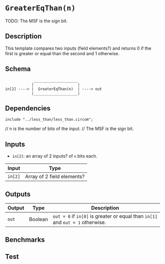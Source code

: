 # `GreaterEqThan(n)`

TODO: The MSF is the sign bit.

## Description

This template compares two inputs (field elements?) and returns 0 if the first is greater or equal than the second and 1 otherwise.

## Schema

```
             ____________________     
            |                    |
in[2] ----> |  GreaterEqThan(n)  | ----> out
            |____________________|     
```

## Dependencies

```
include "../less_than/less_than.circom";
```

// n is the number of bits of the input.
// The MSF is the sign bit.

## Inputs

-  `in[2]`: an array of 2 inputs? of `n` bits each.

| Input           | Type           |
| -------------   | -------------  | 
| `in[2]`         | Array of 2 field elements? |


## Outputs

| Output        | Type           | Description     |
| ------------- | -------------  | ----------      | 
| `out`         | Boolean | `out = 0` if `in[0]` is greater or equal than `in[1]` and `out = 1` otherwise.|

## Benchmarks 

## Test